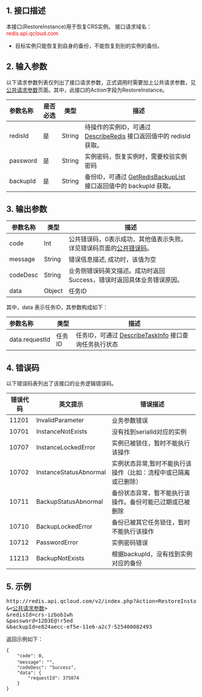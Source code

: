 ## 1. 接口描述
本接口(RestoreInstance)用于恢复CRS实例。
接口请求域名：<font style='color:red'>redis.api.qcloud.com </font>

- 目标实例只能恢复到自身的备份，不能恢复到别的实例的备份。

## 2. 输入参数
以下请求参数列表仅列出了接口请求参数，正式调用时需要加上公共请求参数，见<a href='/document/product/213/6976' title='公共请求参数'>公共请求参数</a>页面。其中，此接口的Action字段为RestoreInstance。

| 参数名称 | 是否必选  | 类型 | 描述 |
|:---------|---------|---------|---------|
| redisId | 是 | String | 待操作的实例ID，可通过 [DescribeRedis](/document/product/239/1384) 接口返回值中的 redisId 获取。|
| password | 是 | String | 实例密码，恢复实例时，需要校验实例密码 |
| backupId | 是 | String | 备份ID，可通过 [GetRedisBackupList](/document/product/239/1384) 接口返回值中的 backupId 获取。 |

## 3. 输出参数

| 参数名称 | 类型 | 描述 |
|---------|---------|---------|
| code | Int | 公共错误码，0表示成功，其他值表示失败。详见错误码页面的<a href='/document/api/239/1757' title='公共错误码'>公共错误码</a>。|
| message | String | 错误信息描述, 成功时，该值为空 |
| codeDesc | String | 业务侧错误码英文描述。成功时返回Success，错误时返回具体业务错误原因。 |
| data | Object | 任务ID |

其中，data 表示任务ID，其参数构成如下：

| 参数名称 | 类型 | 描述 |
|:---------|---------|---------|
| data.requestId | 任务ID | 任务ID，可通过 [DescribeTaskInfo](/document/product/239/1387) 接口查询任务执行状态|

## 4. 错误码
以下错误码表列出了该接口的业务逻辑错误码。

| 错误代码 | 英文提示 | 错误描述 |
|---------|---------|---------|
|11201|InvalidParameter|业务参数错误|
|10701|InstanceNotExists|没有找到serialId对应的实例|
|10707|InstanceLockedError|实例已被锁住，暂时不能执行该操作|
|10702|InstanceStatusAbnormal|实例状态异常,暂时不能执行该操作（比如：流程中或已隔离或已删除）|
|10711|BackupStatusAbnormal|备份状态异常，暂不能执行该操作。备份可能已过期或已被删除|
|10710|BackupLockedError|备份已被其它任务锁住，暂时不能执行该操作|
|10712|PasswordError|实例密码错误|
|11213|BackupNotExists|根据backupId，没有找到实例对应的备份|

## 5. 示例
<pre>
http://redis.api.qcloud.com/v2/index.php?Action=RestoreInstance
&<<a href="/doc/api/229/6976">公共请求参数</a>>
&redisId=crs-izbob1wh
&password=12D3E@!r5ed
&backupId=e824aecc-ef5e-11e6-a2c7-525400082493
</pre>
返回示例如下：
```
{
    "code": 0,
    "message": ""，
	"codeDesc": "Success",
	"data": {
        "requestId": 375074
    }
}
```